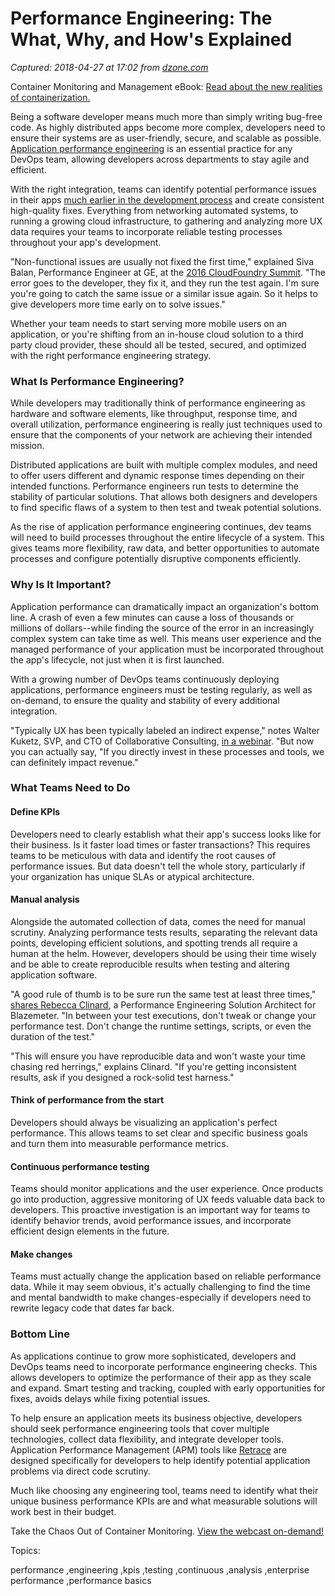 # Performance Engineering: The What, Why, and How's Explained

_Captured: 2018-04-27 at 17:02 from [dzone.com](https://dzone.com/articles/performance-engineering-the-what-why-and-hows-expl?edition=376211&utm_source=Zone%20Newsletter&utm_medium=email&utm_campaign=performance%202018-04-27)_

Container Monitoring and Management eBook: [Read about the new realities of containerization.](https://dzone.com/go?i=274432&u=https%3A%2F%2Fad.doubleclick.net%2Fddm%2Ftrackclk%2FN6040.130331DZONE%2FB20689163.213735481%3Bdc_trk_aid%3D412847894%3Bdc_trk_cid%3D97535502%3Bdc_lat%3D%3Bdc_rdid%3D%3Btag_for_child_directed_treatment%3D)

Being a software developer means much more than simply writing bug-free code. As highly distributed apps become more complex, developers need to ensure their systems are as user-friendly, secure, and scalable as possible. [Application performance engineering](https://stackify.com/ultimate-guide-performance-testing-and-software-testing/) is an essential practice for any DevOps team, allowing developers across departments to stay agile and efficient.

With the right integration, teams can identify potential performance issues in their apps [much earlier in the development process](https://stackify.com/shift-left-continuous-testing/) and create consistent high-quality fixes. Everything from networking automated systems, to running a growing cloud infrastructure, to gathering and analyzing more UX data requires your teams to incorporate reliable testing processes throughout your app's development.

"Non-functional issues are usually not fixed the first time," explained Siva Balan, Performance Engineer at GE, at the [2016 CloudFoundry Summit](https://www.youtube.com/watch?v=-zA_0WiDSvU). "The error goes to the developer, they fix it, and they run the test again. I'm sure you're going to catch the same issue or a similar issue again. So it helps to give developers more time early on to solve issues."

Whether your team needs to start serving more mobile users on an application, or you're shifting from an in-house cloud solution to a third party cloud provider, these should all be tested, secured, and optimized with the right performance engineering strategy.

### What Is Performance Engineering?

While developers may traditionally think of performance engineering as hardware and software elements, like throughput, response time, and overall utilization, performance engineering is really just techniques used to ensure that the components of your network are achieving their intended mission.

Distributed applications are built with multiple complex modules, and need to offer users different and dynamic response times depending on their intended functions. Performance engineers run tests to determine the stability of particular solutions. That allows both designers and developers to find specific flaws of a system to then test and tweak potential solutions.

As the rise of application performance engineering continues, dev teams will need to build processes throughout the entire lifecycle of a system. This gives teams more flexibility, raw data, and better opportunities to automate processes and configure potentially disruptive components efficiently.

### Why Is It Important?

Application performance can dramatically impact an organization's bottom line. A crash of even a few minutes can cause a loss of thousands or millions of dollars--while finding the source of the error in an increasingly complex system can take time as well. This means user experience and the managed performance of your application must be incorporated throughout the app's lifecycle, not just when it is first launched.

With a growing number of DevOps teams continuously deploying applications, performance engineers must be testing regularly, as well as on-demand, to ensure the quality and stability of every additional integration.

"Typically UX has been typically labeled an indirect expense," notes Walter Kuketz, SVP, and CTO of Collaborative Consulting, [in a webinar](https://www.youtube.com/watch?v=PLaSo96qOP0). "But now you can actually say, "If you directly invest in these processes and tools, we can definitely impact revenue."

### What Teams Need to Do

#### Define KPIs

Developers need to clearly establish what their app's success looks like for their business. Is it faster load times or faster transactions? This requires teams to be meticulous with data and identify the root causes of performance issues. But data doesn't tell the whole story, particularly if your organization has unique SLAs or atypical architecture.

#### Manual analysis

Alongside the automated collection of data, comes the need for manual scrutiny. Analyzing performance tests results, separating the relevant data points, developing efficient solutions, and spotting trends all require a human at the helm. However, developers should be using their time wisely and be able to create reproducible results when testing and altering application software.

"A good rule of thumb is to be sure run the same test at least three times," [shares Rebecca Clinard](https://www.youtube.com/watch?v=fU5SbNMaByU), a Performance Engineering Solution Architect for Blazemeter. "In between your test executions, don't tweak or change your performance test. Don't change the runtime settings, scripts, or even the duration of the test."

"This will ensure you have reproducible data and won't waste your time chasing red herrings," explains Clinard. "If you're getting inconsistent results, ask if you designed a rock-solid test harness."

#### Think of performance from the start

Developers should always be visualizing an application's perfect performance. This allows teams to set clear and specific business goals and turn them into measurable performance metrics.

#### Continuous performance testing

Teams should monitor applications and the user experience. Once products go into production, aggressive monitoring of UX feeds valuable data back to developers. This proactive investigation is an important way for teams to identify behavior trends, avoid performance issues, and incorporate efficient design elements in the future.

#### Make changes

Teams must actually change the application based on reliable performance data. While it may seem obvious, it's actually challenging to find the time and mental bandwidth to make changes-especially if developers need to rewrite legacy code that dates far back.

### Bottom Line

As applications continue to grow more sophisticated, developers and DevOps teams need to incorporate performance engineering checks. This allows developers to optimize the performance of their app as they scale and expand. Smart testing and tracking, coupled with early opportunities for fixes, avoids delays while fixing potential issues.

To help ensure an application meets its business objective, developers should seek performance engineering tools that cover multiple technologies, collect data flexibility, and integrate developer tools. Application Performance Management (APM) tools like [Retrace](https://stackify.com/retrace/) are designed specifically for developers to help identify potential application problems via direct code scrutiny.

Much like choosing any engineering tool, teams need to identify what their unique business performance KPIs are and what measurable solutions will work best in their budget.

Take the Chaos Out of Container Monitoring. [View the webcast on-demand!](https://dzone.com/go?i=274433&u=https%3A%2F%2Fad.doubleclick.net%2Fddm%2Ftrackclk%2FN6040.130331DZONE%2FB20689163.213735460%3Bdc_trk_aid%3D412858537%3Bdc_trk_cid%3D97535502%3Bdc_lat%3D%3Bdc_rdid%3D%3Btag_for_child_directed_treatment%3D)

Topics:

performance ,engineering ,kpis ,testing ,continuous ,analysis ,enterprise performance ,performance basics
